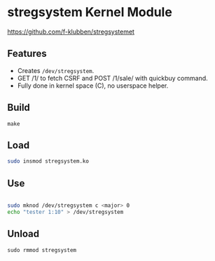 
# stregsystem Kernel Module
https://github.com/f-klubben/stregsystemet

## Features
- Creates `/dev/stregsystem`.
- GET /1/ to fetch CSRF and POST /1/sale/ with quickbuy command.
- Fully done in kernel space (C), no userspace helper.

## Build
`make`

## Load
```sh
sudo insmod stregsystem.ko
```
## Use
```sh

sudo mknod /dev/stregsystem c <major> 0
echo "tester 1:10" > /dev/stregsystem
```
## Unload
`sudo rmmod stregsystem`
